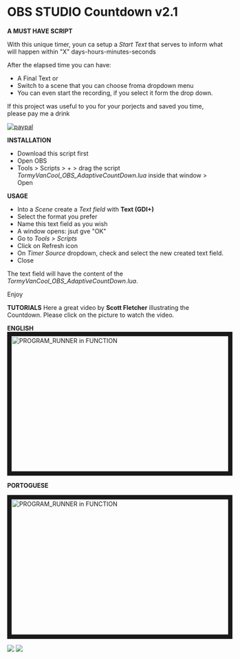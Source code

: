 # OBS STUDIO Countdown v2.1

**A MUST HAVE SCRIPT**

With this unique timer, youn ca setup a *Start Text* that serves to inform what will happen within  "X" days-hours-minutes-seconds

After the elapsed time you can have:
- A Final Text or
- Switch to a scene that you can choose froma dropdown menu
- You can even start the recording, if you select it form the drop down.


If this project was useful to you for your porjects and saved you time, please pay me a drink

[![paypal](https://www.paypalobjects.com/en_US/i/btn/btn_donateCC_LG.gif)](https://www.paypal.com/donate?hosted_button_id=LZ6LLD2B7PGG2)

**INSTALLATION**
- Download this script first
- Open OBS
- Tools > Scripts > + > drag the script *TormyVanCool_OBS_AdaptiveCountDown.lua* inside that window > Open


**USAGE**
- Into a *Scene* create a *Text field* with **Text (GDI+)**
- Select the format you prefer
- Name this text field as you wish
- A window opens: jsut gve "OK"
- Go to *Tools > Scripts*
- Click on Refresh icon
- On *Timer Source* dropdown, check and select the new created text field.
- Close

The text field will have the content of the *TormyVanCool_OBS_AdaptiveCountDown.lua*.


Enjoy

**TUTORIALS**
Here a great video by **Scott Fletcher** illustrating the Countdown. Please click on the picture to watch the video.


**ENGLISH**
<a href="http://www.youtube.com/watch?feature=player_embedded&v=nlUixyGWU9w
" target="_blank"><img src="http://img.youtube.com/vi/nlUixyGWU9w/maxresdefault.jpg" 
alt="PROGRAM_RUNNER in FUNCTION" width="560" height="315" border="10" /></a>

**PORTOGUESE**

<a href="http://www.youtube.com/watch?feature=player_embedded&v=6AjQ4HbT72U
" target="_blank"><img src="http://img.youtube.com/vi/6AjQ4HbT72U/maxresdefault.jpg" 
alt="PROGRAM_RUNNER in FUNCTION" width="560" height="315" border="10" /></a>



![](OBS_Counter_2.1.gif)
![](OBS_Countdown.gif)



